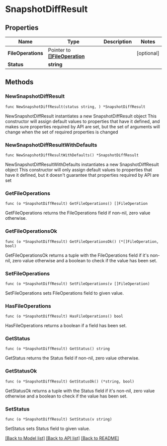 # SnapshotDiffResult

## Properties

Name | Type | Description | Notes
------------ | ------------- | ------------- | -------------
**FileOperations** | Pointer to [**[]FileOperation**](FileOperation.md) |  | [optional] 
**Status** | **string** |  | 

## Methods

### NewSnapshotDiffResult

`func NewSnapshotDiffResult(status string, ) *SnapshotDiffResult`

NewSnapshotDiffResult instantiates a new SnapshotDiffResult object
This constructor will assign default values to properties that have it defined,
and makes sure properties required by API are set, but the set of arguments
will change when the set of required properties is changed

### NewSnapshotDiffResultWithDefaults

`func NewSnapshotDiffResultWithDefaults() *SnapshotDiffResult`

NewSnapshotDiffResultWithDefaults instantiates a new SnapshotDiffResult object
This constructor will only assign default values to properties that have it defined,
but it doesn't guarantee that properties required by API are set

### GetFileOperations

`func (o *SnapshotDiffResult) GetFileOperations() []FileOperation`

GetFileOperations returns the FileOperations field if non-nil, zero value otherwise.

### GetFileOperationsOk

`func (o *SnapshotDiffResult) GetFileOperationsOk() (*[]FileOperation, bool)`

GetFileOperationsOk returns a tuple with the FileOperations field if it's non-nil, zero value otherwise
and a boolean to check if the value has been set.

### SetFileOperations

`func (o *SnapshotDiffResult) SetFileOperations(v []FileOperation)`

SetFileOperations sets FileOperations field to given value.

### HasFileOperations

`func (o *SnapshotDiffResult) HasFileOperations() bool`

HasFileOperations returns a boolean if a field has been set.

### GetStatus

`func (o *SnapshotDiffResult) GetStatus() string`

GetStatus returns the Status field if non-nil, zero value otherwise.

### GetStatusOk

`func (o *SnapshotDiffResult) GetStatusOk() (*string, bool)`

GetStatusOk returns a tuple with the Status field if it's non-nil, zero value otherwise
and a boolean to check if the value has been set.

### SetStatus

`func (o *SnapshotDiffResult) SetStatus(v string)`

SetStatus sets Status field to given value.



[[Back to Model list]](../README.md#documentation-for-models) [[Back to API list]](../README.md#documentation-for-api-endpoints) [[Back to README]](../README.md)


